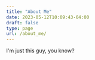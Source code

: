 ```yaml
---
title: "About Me"
date: 2023-05-12T10:09:43-04:00
draft: false
type: page
url: /about_me/
---
```


I'm just this guy, you know?